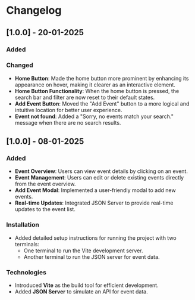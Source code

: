 # Changelog

## [1.0.0] - 20-01-2025

### Added

### Changed

- **Home Button**: Made the home button more prominent by enhancing its appearance on hover, making it clearer as an interactive element.
- **Home Button Functionality**: When the home button is pressed, the search bar and filter are now reset to their default states.
- **Add Event Button**: Moved the "Add Event" button to a more logical and intuitive location for better user experience.
- **Event not found**: Added a "Sorry, no events match your search." message when there are no search results.

## [1.0.0] - 08-01-2025

### Added

- **Event Overview**: Users can view event details by clicking on an event.
- **Event Management**: Users can edit or delete existing events directly from the event overview.
- **Add Event Modal**: Implemented a user-friendly modal to add new events.
- **Real-time Updates**: Integrated JSON Server to provide real-time updates to the event list.

### Installation

- Added detailed setup instructions for running the project with two terminals:
  - One terminal to run the Vite development server.
  - Another terminal to run the JSON server for event data.

### Technologies

- Introduced **Vite** as the build tool for efficient development.
- Added **JSON Server** to simulate an API for event data.

